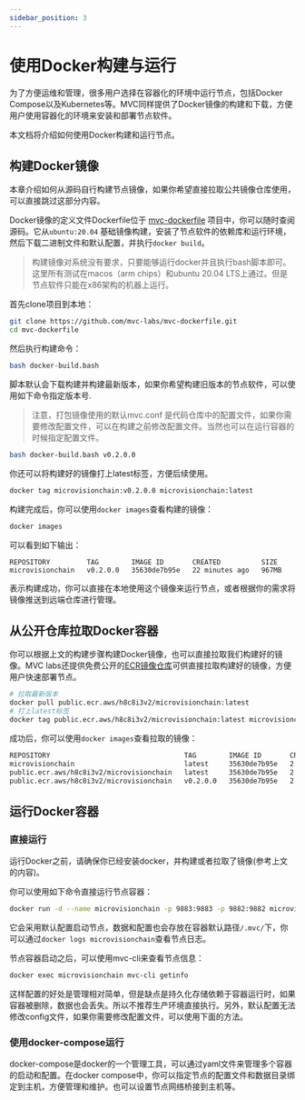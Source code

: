 ```yaml
---
sidebar_position: 3
---
```


# 使用Docker构建与运行

为了方便运维和管理，很多用户选择在容器化的环境中运行节点，包括Docker
Compose以及Kubernetes等。MVC同样提供了Docker镜像的构建和下载，方便用户使用容器化的环境来安装和部署节点软件。

本文档将介绍如何使用Docker构建和运行节点。

## 构建Docker镜像

本章介绍如何从源码自行构建节点镜像，如果你希望直接拉取公共镜像仓库使用，可以直接跳过这部分内容。

Docker镜像的定义文件Dockerfile位于 [mvc-dockerfile](https://github.com/mvc-labs/mvc-dockerfile)
项目中，你可以随时查阅源码。它从`ubuntu:20.04`
基础镜像构建，安装了节点软件的依赖库和运行环境，然后下载二进制文件和默认配置，并执行`docker build`。

> 构建镜像对系统没有要求，只要能够运行docker并且执行bash脚本即可。这里所有测试在macos（arm chips）和ubuntu 20.04
> LTS上通过。但是节点软件只能在x86架构的机器上运行。

首先clone项目到本地：

```bash
git clone https://github.com/mvc-labs/mvc-dockerfile.git
cd mvc-dockerfile
```

然后执行构建命令：

```bash
bash docker-build.bash 
```

脚本默认会下载构建并构建最新版本，如果你希望构建旧版本的节点软件，可以使用如下命令指定版本号.

> 注意，打包镜像使用的默认mvc.conf 是代码仓库中的配置文件，如果你需要修改配置文件，可以在构建之前修改配置文件。当然也可以在运行容器的时候指定配置文件。

```bash
bash docker-build.bash v0.2.0.0
```

你还可以将构建好的镜像打上latest标签，方便后续使用。

```bash
docker tag microvisionchain:v0.2.0.0 microvisionchain:latest
```

构建完成后，你可以使用`docker images`查看构建的镜像：

```bash
docker images
```

可以看到如下输出：

```text
REPOSITORY         TAG        IMAGE ID       CREATED          SIZE
microvisionchain   v0.2.0.0   35630de7b95e   22 minutes ago   967MB
```

表示构建成功，你可以直接在本地使用这个镜像来运行节点，或者根据你的需求将镜像推送到远端仓库进行管理。

## 从公开仓库拉取Docker容器

你可以根据上文的构建步骤构建Docker镜像，也可以直接拉取我们构建好的镜像。MVC
labs还提供免费公开的[ECR镜像仓库](https://gallery.ecr.aws/h8c8i3v2/microvisionchain)可供直接拉取构建好的镜像，方便用户快速部署节点。

```bash
# 拉取最新版本
docker pull public.ecr.aws/h8c8i3v2/microvisionchain:latest
# 打上latest标签
docker tag public.ecr.aws/h8c8i3v2/microvisionchain:latest microvisionchain:latest
```

成功后，你可以使用`docker images`查看拉取的镜像：

```bash
REPOSITORY                                 TAG        IMAGE ID       CREATED       SIZE
microvisionchain                           latest     35630de7b95e   2 hours ago   967MB
public.ecr.aws/h8c8i3v2/microvisionchain   latest     35630de7b95e   2 hours ago   967MB
public.ecr.aws/h8c8i3v2/microvisionchain   v0.2.0.0   35630de7b95e   2 hours ago   967MB
```

## 运行Docker容器

### 直接运行

运行Docker之前，请确保你已经安装docker，并构建或者拉取了镜像(参考上文的内容)。

你可以使用如下命令直接运行节点容器：

```bash
docker run -d --name microvisionchain -p 9883:9883 -p 9882:9882 microvisionchain:latest
```

它会采用默认配置启动节点，数据和配置也会存放在容器默认路径`/.mvc/`下，你可以通过`docker logs microvisionchain`查看节点日志。

节点容器启动之后，可以使用mvc-cli来查看节点信息：

```bash
docker exec microvisionchain mvc-cli getinfo
```

这样配置的好处是管理相对简单，但是缺点是持久化存储依赖于容器运行时，如果容器被删除，数据也会丢失。所以不推荐生产环境直接执行。另外，默认配置无法修改config文件，如果你需要修改配置文件，可以使用下面的方法。

### 使用docker-compose运行

docker-compose是docker的一个管理工具，可以通过yaml文件来管理多个容器的启动和配置。在docker
compose中，你可以指定节点的配置文件和数据目录绑定到主机，方便管理和维护。也可以设置节点网络桥接到主机等。



